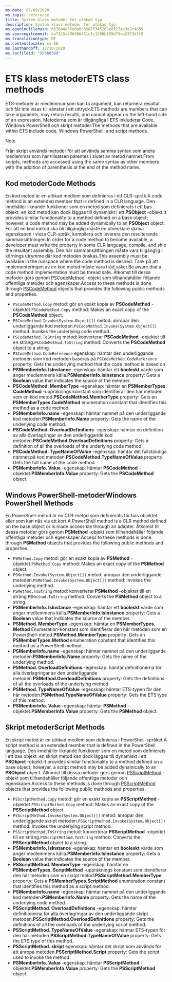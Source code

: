 ```yaml
---
ms.date: 07/09/2020
ms.topic: reference
title: System klass metoder för utökad typ
description: System klass metoder för utökad typ
ms.openlocfilehash: b53604a36e0a0c3587f345262e8f274e3a2c4859
ms.sourcegitcommit: ba7315a496986451cfc1296b659d73ea2373d3f0
ms.translationtype: MT
ms.contentlocale: sv-SE
ms.lasthandoff: 12/10/2020
ms.locfileid: "92660389"
---
```

# <a name="ets-class-methods"></a><span data-ttu-id="9b1a8-103">ETS klass metoder</span><span class="sxs-lookup"><span data-stu-id="9b1a8-103">ETS class methods</span></span>

<span data-ttu-id="9b1a8-104">ETS-metoder är medlemmar som kan ta argument, kan returnera resultat och får inte visas till vänster i ett uttryck.</span><span class="sxs-lookup"><span data-stu-id="9b1a8-104">ETS methods are members that can take arguments, may return results, and cannot appear on the left-hand side of an expression.</span></span> <span data-ttu-id="9b1a8-105">Metoderna som är tillgängliga i ETS inkluderar Code, Windows PowerShell och skript metoder.</span><span class="sxs-lookup"><span data-stu-id="9b1a8-105">The methods that are available within ETS include code, Windows PowerShell, and script methods.</span></span>

> [!NOTE]
> <span data-ttu-id="9b1a8-106">Från skript används metoder för att använda samma syntax som andra medlemmar som har tillsatsen parentes i slutet av metod namnet.</span><span class="sxs-lookup"><span data-stu-id="9b1a8-106">From scripts, methods are accessed using the same syntax as other members with the addition of parenthesis at the end of the method name.</span></span>

## <a name="code-methods"></a><span data-ttu-id="9b1a8-107">Kod metoder</span><span class="sxs-lookup"><span data-stu-id="9b1a8-107">Code Methods</span></span>

<span data-ttu-id="9b1a8-108">En kod metod är en utökad medlem som definieras i ett CLR-språk.</span><span class="sxs-lookup"><span data-stu-id="9b1a8-108">A code method is an extended member that is defined in a CLR language.</span></span> <span data-ttu-id="9b1a8-109">Den innehåller liknande funktioner som en metod som definierats i ett bas objekt. en kod metod kan dock läggas till dynamiskt i ett **PSObject** -objekt.</span><span class="sxs-lookup"><span data-stu-id="9b1a8-109">It provides similar functionality to a method defined on a base object; however, a code method may be added dynamically to an **PSObject** object.</span></span> <span data-ttu-id="9b1a8-110">För att en kod metod ska bli tillgänglig måste en utvecklare skriva egenskapen i vissa CLR-språk, kompilera och leverera den resulterande sammansättningen.</span><span class="sxs-lookup"><span data-stu-id="9b1a8-110">In order for a code method to become available, a developer must write the property in some CLR language, compile, and ship the resultant assembly.</span></span> <span data-ttu-id="9b1a8-111">Den här sammansättningen måste vara tillgänglig i körnings utrymme där kod metoden önskas.</span><span class="sxs-lookup"><span data-stu-id="9b1a8-111">This assembly must be available in the runspace where the code method is desired.</span></span> <span data-ttu-id="9b1a8-112">Tänk på att implementeringen av en kod metod måste vara tråd säker.</span><span class="sxs-lookup"><span data-stu-id="9b1a8-112">Be aware that a code method implementation must be thread safe.</span></span> <span data-ttu-id="9b1a8-113">Åtkomst till dessa metoder görs genom [PSCodeMethod](/dotnet/api/system.management.automation.pscodemethod) -objekt som tillhandahåller följande offentliga metoder och egenskaper.</span><span class="sxs-lookup"><span data-stu-id="9b1a8-113">Access to these methods is done through [PSCodeMethod](/dotnet/api/system.management.automation.pscodemethod) objects that provides the following public methods and properties.</span></span>

- <span data-ttu-id="9b1a8-114">`PSCodeMethod.Copy` metod: gör en exakt kopia av **PSCodeMethod** -objektet.</span><span class="sxs-lookup"><span data-stu-id="9b1a8-114">`PSCodeMethod.Copy` method: Makes an exact copy of the **PSCodeMethod** object.</span></span>
- <span data-ttu-id="9b1a8-115">`PSCodeMethod.Invoke(System.Object[])` metod: anropar den underliggande kod metoden.</span><span class="sxs-lookup"><span data-stu-id="9b1a8-115">`PSCodeMethod.Invoke(System.Object[])` method: Invokes the underlying code method.</span></span>
- <span data-ttu-id="9b1a8-116">`PSCodeMethod.ToString` metod: konverterar **PSCodeMethod** -objektet till en sträng.</span><span class="sxs-lookup"><span data-stu-id="9b1a8-116">`PSCodeMethod.ToString` method: Converts the **PSCodeMethod** object to a string.</span></span>
- <span data-ttu-id="9b1a8-117">`PSCodeMethod.CodeReference` egenskap: hämtar den underliggande metoden som kod metoden baseras på.</span><span class="sxs-lookup"><span data-stu-id="9b1a8-117">`PSCodeMethod.CodeReference` property: Gets the underlying method that the code method is based on.</span></span>
- <span data-ttu-id="9b1a8-118">**PSMemberInfo. IsInstance** -egenskap: hämtar ett **booleskt** värde som anger medlemmens källa.</span><span class="sxs-lookup"><span data-stu-id="9b1a8-118">**PSMemberInfo.IsInstance** property: Gets a **Boolean** value that indicates the source of the member.</span></span>
- <span data-ttu-id="9b1a8-119">**PSCodeMethod. MemberType** -egenskap: hämtar en **PSMemberTypes. CodeMethod** -uppräknings konstant som identifierar den här metoden som en kod metod.</span><span class="sxs-lookup"><span data-stu-id="9b1a8-119">**PSCodeMethod.MemberType** property: Gets an **PSMemberTypes.CodeMethod** enumeration constant that identifies this method as a code method.</span></span>
- <span data-ttu-id="9b1a8-120">**PSMemberInfo.name** -egenskap: hämtar namnet på den underliggande kod metoden.</span><span class="sxs-lookup"><span data-stu-id="9b1a8-120">**PSMemberInfo.Name** property: Gets the name of the underlying code method.</span></span>
- <span data-ttu-id="9b1a8-121">**PSCodeMethod. OverloadDefinitions** -egenskap: hämtar en definition av alla överlagringar av den underliggande kod metoden.</span><span class="sxs-lookup"><span data-stu-id="9b1a8-121">**PSCodeMethod.OverloadDefinitions** property: Gets a definition of all the overloads of the underlying code method.</span></span>
- <span data-ttu-id="9b1a8-122">**PSCodeMethod. TypeNameOfValue** -egenskap: hämtar det fullständiga namnet på kod metoden.</span><span class="sxs-lookup"><span data-stu-id="9b1a8-122">**PSCodeMethod.TypeNameOfValue** property: Gets the full name of the code method.</span></span>
- <span data-ttu-id="9b1a8-123">**PSMemberInfo. Value** -egenskap: hämtar **PSCodeMethod** -objektet.</span><span class="sxs-lookup"><span data-stu-id="9b1a8-123">**PSMemberInfo.Value** property: Gets the **PSCodeMethod** object.</span></span>

## <a name="windows-powershell-methods"></a><span data-ttu-id="9b1a8-124">Windows PowerShell-metoder</span><span class="sxs-lookup"><span data-stu-id="9b1a8-124">Windows PowerShell Methods</span></span>

<span data-ttu-id="9b1a8-125">En PowerShell-metod är en CLR-metod som definierats för bas objektet eller som kan nås via ett kort.</span><span class="sxs-lookup"><span data-stu-id="9b1a8-125">A PowerShell method is a CLR method defined on the base object or is made accessible through an adapter.</span></span> <span data-ttu-id="9b1a8-126">Åtkomst till dessa metoder görs genom **PSMethod** -objekt som tillhandahåller följande offentliga metoder och egenskaper.</span><span class="sxs-lookup"><span data-stu-id="9b1a8-126">Access to these methods is done through **PSMethod** objects that provides the following public methods and properties.</span></span>

- <span data-ttu-id="9b1a8-127">`PSMethod.Copy` metod: gör en exakt kopia av **PSMethod** -objektet.</span><span class="sxs-lookup"><span data-stu-id="9b1a8-127">`PSMethod.Copy` method: Makes an exact copy of the **PSMethod** object.</span></span>
- <span data-ttu-id="9b1a8-128">`PSMethod.Invoke(System.Object[])` metod: anropar den underliggande metoden.</span><span class="sxs-lookup"><span data-stu-id="9b1a8-128">`PSMethod.Invoke(System.Object[])` method: Invokes the underlying method.</span></span>
- <span data-ttu-id="9b1a8-129">`PSMethod.ToString` metod: konverterar **PSMethod** -objektet till en sträng.</span><span class="sxs-lookup"><span data-stu-id="9b1a8-129">`PSMethod.ToString` method: Converts the **PSMethod** object to a string.</span></span>
- <span data-ttu-id="9b1a8-130">**PSMemberInfo. IsInstance** -egenskap: hämtar ett **booleskt** värde som anger medlemmens källa.</span><span class="sxs-lookup"><span data-stu-id="9b1a8-130">**PSMemberInfo.IsInstance** property: Gets a **Boolean** value that indicates the source of the member.</span></span>
- <span data-ttu-id="9b1a8-131">**PSMethod. MemberType** -egenskap: hämtar en **PSMemberTypes. Method** Enumeration-konstant som identifierar den här metoden som en PowerShell-metod.</span><span class="sxs-lookup"><span data-stu-id="9b1a8-131">**PSMethod.MemberType** property: Gets an **PSMemberTypes.Method** enumeration constant that identifies this method as a PowerShell method.</span></span>
- <span data-ttu-id="9b1a8-132">**PSMemberInfo.name** -egenskap: hämtar namnet på den underliggande metoden.</span><span class="sxs-lookup"><span data-stu-id="9b1a8-132">**PSMemberInfo.Name** property: Gets the name of the underlying method.</span></span>
- <span data-ttu-id="9b1a8-133">**PSMethod. OverloadDefinitions** -egenskap: hämtar definitionerna för alla överlagringar av den underliggande metoden.</span><span class="sxs-lookup"><span data-stu-id="9b1a8-133">**PSMethod.OverloadDefinitions** property: Gets the definitions of all the overloads of the underlying method.</span></span>
- <span data-ttu-id="9b1a8-134">**PSMethod. TypeNameOfValue** -egenskap: hämtar ETS-typen för den här metoden.</span><span class="sxs-lookup"><span data-stu-id="9b1a8-134">**PSMethod.TypeNameOfValue** property: Gets the ETS type of this method.</span></span>
- <span data-ttu-id="9b1a8-135">**PSMemberInfo. Value** -egenskap: hämtar **PSMethod** -objektet.</span><span class="sxs-lookup"><span data-stu-id="9b1a8-135">**PSMemberInfo.Value** property: Gets the **PSMethod** object.</span></span>

## <a name="script-methods"></a><span data-ttu-id="9b1a8-136">Skript metoder</span><span class="sxs-lookup"><span data-stu-id="9b1a8-136">Script Methods</span></span>

<span data-ttu-id="9b1a8-137">En skript metod är en utökad medlem som definieras i PowerShell-språket.</span><span class="sxs-lookup"><span data-stu-id="9b1a8-137">A script method is an extended member that is defined in the PowerShell language.</span></span> <span data-ttu-id="9b1a8-138">Den innehåller liknande funktioner som en metod som definierats i ett bas objekt. en skript metod kan dock läggas till dynamiskt i ett **PSObject** -objekt.</span><span class="sxs-lookup"><span data-stu-id="9b1a8-138">It provides similar functionality to a method defined on a base object; however, a script method may be added dynamically to an **PSObject** object.</span></span> <span data-ttu-id="9b1a8-139">Åtkomst till dessa metoder görs genom [PSScriptMethod](/dotnet/api/system.management.automation.psscriptmethod) -objekt som tillhandahåller följande offentliga metoder och egenskaper.</span><span class="sxs-lookup"><span data-stu-id="9b1a8-139">Access to these methods is done through [PSScriptMethod](/dotnet/api/system.management.automation.psscriptmethod) objects that provides the following public methods and properties.</span></span>

- <span data-ttu-id="9b1a8-140">`PSScriptMethod.Copy` metod: gör en exakt kopia av **PSScriptMethod** -objektet.</span><span class="sxs-lookup"><span data-stu-id="9b1a8-140">`PSScriptMethod.Copy` method: Makes an exact copy of the **PSScriptMethod** object.</span></span>
- <span data-ttu-id="9b1a8-141">`PSScriptMethod.Invoke(System.Object[])` metod: anropar den underliggande skript metoden.</span><span class="sxs-lookup"><span data-stu-id="9b1a8-141">`PSScriptMethod.Invoke(System.Object[])` method: Invokes the underlying script method.</span></span>
- <span data-ttu-id="9b1a8-142">`PSScriptMethod.ToString` metod: konverterar **PSScriptMethod** -objektet till en sträng.</span><span class="sxs-lookup"><span data-stu-id="9b1a8-142">`PSScriptMethod.ToString` method: Converts the **PSScriptMethod** object to a string.</span></span>
- <span data-ttu-id="9b1a8-143">**PSMemberInfo. IsInstance** -egenskap: hämtar ett **booleskt** värde som anger medlemmens källa.</span><span class="sxs-lookup"><span data-stu-id="9b1a8-143">**PSMemberInfo.IsInstance** property: Gets a **Boolean** value that indicates the source of the member.</span></span>
- <span data-ttu-id="9b1a8-144">**PSScriptMethod. MemberType** -egenskap: hämtar en **PSMemberTypes. ScriptMethod** -uppräknings konstant som identifierar den här metoden som en skript metod.</span><span class="sxs-lookup"><span data-stu-id="9b1a8-144">**PSScriptMethod.MemberType** property: Gets a **PSMemberTypes.ScriptMethod** enumeration constant that identifies this method as a script method.</span></span>
- <span data-ttu-id="9b1a8-145">**PSMemberInfo.name** -egenskap: hämtar namnet på den underliggande kod metoden.</span><span class="sxs-lookup"><span data-stu-id="9b1a8-145">**PSMemberInfo.Name** property: Gets the name of the underlying code method.</span></span>
- <span data-ttu-id="9b1a8-146">**PSScriptMethod. OverloadDefinitions** -egenskap: hämtar definitionerna för alla överlagringar av den underliggande skript metoden.</span><span class="sxs-lookup"><span data-stu-id="9b1a8-146">**PSScriptMethod.OverloadDefinitions** property: Gets the definitions of all the overloads of the underlying script method.</span></span>
- <span data-ttu-id="9b1a8-147">**PSScriptMethod. TypeNameOfValue** -egenskap: hämtar ETS-typen för den här metoden.</span><span class="sxs-lookup"><span data-stu-id="9b1a8-147">**PSScriptMethod.TypeNameOfValue** property: Gets the ETS type of this method.</span></span>
- <span data-ttu-id="9b1a8-148">**PSScriptMethod. skript** egenskap: hämtar det skript som används för att anropa metoden.</span><span class="sxs-lookup"><span data-stu-id="9b1a8-148">**PSScriptMethod.Script** property: Gets the script used to invoke the method.</span></span>
- <span data-ttu-id="9b1a8-149">**PSMemberInfo. Value** -egenskap: hämtar **PSScriptMethod** -objektet.</span><span class="sxs-lookup"><span data-stu-id="9b1a8-149">**PSMemberInfo.Value** property: Gets the **PSScriptMethod** object.</span></span>
